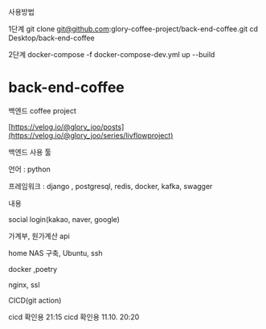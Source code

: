 사용방법

1단계
git clone git@github.com:glory-coffee-project/back-end-coffee.git
cd Desktop/back-end-coffee

2단계
docker-compose -f docker-compose-dev.yml up --build



# back-end-coffee
백엔드 coffee project

[https://velog.io/@glory_joo/posts](https://velog.io/@glory_joo/series/livflowproject)

백엔드 사용 툴

언어 : python

프레임워크 : django , postgresql, redis, docker, kafka, swagger

내용

social login(kakao, naver, google)

가계부, 원가계산 api

home NAS 구축, Ubuntu, ssh

docker ,poetry

nginx, ssl

CICD(git action)


cicd 확인용 21:15
cicd 확인용 11.10. 20:20
